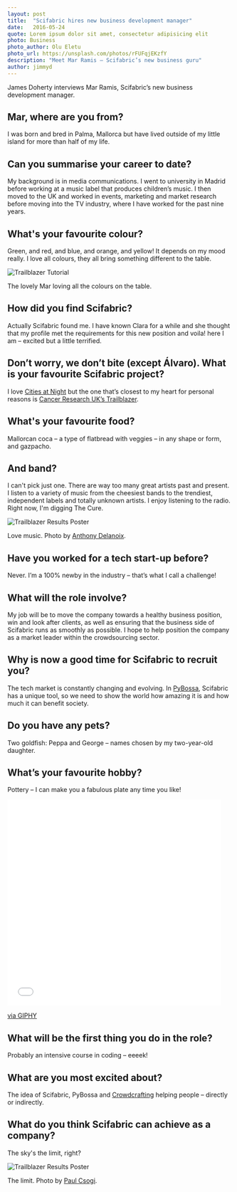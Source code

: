 ```yaml
---
layout: post
title:  "Scifabric hires new business development manager"
date:   2016-05-24 
quote: Lorem ipsum dolor sit amet, consectetur adipisicing elit
photo: Business
photo_author: Olu Eletu
photo_url: https://unsplash.com/photos/rFUFqjEKzfY
description: "Meet Mar Ramis – Scifabric’s new business guru"
author: jimmyd
---
```


James Doherty interviews Mar Ramis, Scifabric’s new business development manager.

## Mar, where are you from?
 
I was born and bred in Palma, Mallorca but have lived outside of my little island for 
more than half of my life.

## Can you summarise your career to date?
 
My background is in media communications. I went to university in Madrid before working 
at a music label that produces children’s music. I then moved to the UK and worked in events, 
marketing and market research before moving into the TV industry, where I have worked for the past nine years.
 
## What's your favourite colour?

Green, and red, and blue, and orange, and yellow! It depends on my mood really. I love all colours, 
they all bring something different to the table.

![Trailblazer Tutorial]({{site.cdn}}/assets/img/blog/Mar.jpg)
<p class="post-caption">The lovely Mar loving all the colours on the table.</p>


## How did you find Scifabric?
 
Actually Scifabric found me. I have known Clara for a while and she thought that my profile 
met the requirements for this new position and voila! here I am – excited but a little terrified. 
 
## Don’t worry, we don’t bite (except Álvaro). What is your favourite Scifabric project?
 
I love [Cities at Night](http://www.citiesatnight.org/) but the one that’s closest to my 
heart for personal reasons is [Cancer Research UK’s Trailblazer](http://scifabric.com/blog/2016/04/20/Cancer-Research-UK-Trailblazer.html).

## What's your favourite food?

Mallorcan coca – a type of flatbread with veggies – in any shape or form, and gazpacho. 

## And band?

I can't pick just one. There are way too many great artists past and present. I listen to a 
variety of music from the cheesiest bands to the trendiest, independent labels and totally unknown artists. 
I enjoy listening to the radio. Right now, I'm digging The Cure.

 ![Trailblazer Results Poster]({{site.cdn}}/assets/img/blog/LoveMusic.jpeg)
<p class="post-caption">Love music. Photo by <a href="https://unsplash.com/photos/hzgs56Ze49s">Anthony Delanoix</a>.</p>


## Have you worked for a tech start-up before?
 
Never. I’m a 100% newby in the industry – that’s what I call a challenge!

## What will the role involve?
 
My job will be to move the company towards a healthy business position, win and look after 
clients, as well as ensuring that the business side of Scifabric runs as smoothly as possible. 
I hope to help position the company as a market leader within the crowdsourcing sector.

## Why is now a good time for Scifabric to recruit you?
 
The tech market is constantly changing and evolving. In [PyBossa](http://pybossa.com/), Scifabric has a unique tool, 
so we need to show the world how amazing it is and how much it can benefit society.
 
## Do you have any pets?

Two goldfish: Peppa and George – names chosen by my two-year-old daughter.

## What’s your favourite hobby?

Pottery – I can make you a fabulous plate any time you like! 

<div class="embed-responsive embed-responsive-4by3">
<iframe src="//giphy.com/embed/uwhzDrIZ7Sk0g" width="480" height="463" frameBorder="0" class="giphy-embed" allowFullScreen></iframe><p><a href="http://giphy.com/gifs/trick-wheel-pottery-uwhzDrIZ7Sk0g">via GIPHY</a></p>
</div>

## What will be the first thing you do in the role?
 
Probably an intensive course in coding – eeeek! 

## What are you most excited about?
 
The idea of Scifabric, PyBossa and [Crowdcrafting](https://crowdcrafting.org/) helping people – directly or indirectly.

## What do you think Scifabric can achieve as a company?
 
The sky's the limit, right?

 ![Trailblazer Results Poster]({{site.cdn}}/assets/img/blog/Sky.jpeg)
<p class="post-caption">The limit. Photo by <a href="https://unsplash.com/photos/wgLPy2YBXuc">Paul Csogi</a>.</p>
